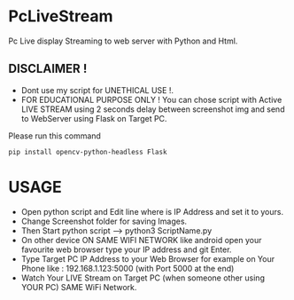 # PcLiveStream
Pc Live display Streaming to web server with Python and Html.
## DISCLAIMER !
- Dont use my script for UNETHICAL USE !.
- FOR EDUCATIONAL PURPOSE ONLY ! 
You can chose script with Active LIVE STREAM using 2 seconds delay between screenshot img and send to WebServer using Flask on Target PC.

Please run this command
```
pip install opencv-python-headless Flask
```
# USAGE
- Open python script and Edit line where is IP Address and set it to yours.
- Change Screenshot folder for saving Images.
- Then Start python script --> python3 ScriptName.py
- On other device ON SAME WIFI NETWORK like android open your favourite web browser type your IP address and git Enter.
- Type Target PC IP Address to your Web Browser for example on Your Phone like : 192.168.1.123:5000 (with Port 5000 at the end)
- Watch Your LIVE Stream on Target PC (when someone other using YOUR PC) SAME WiFi Network.
